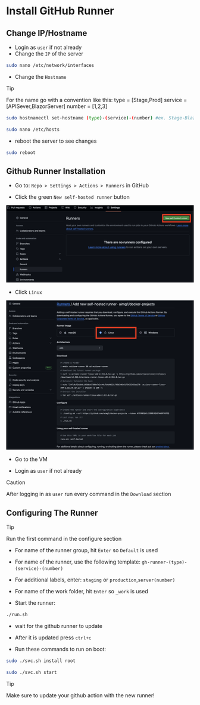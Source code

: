 # Install GitHub Runner

## Change IP/Hostname

- Login as `user` if not already
- Change the `IP` of the server
```bash
sudo nano /etc/network/interfaces
```
- Change the `Hostname`
>[!TIP]
>For the name go with a convention like this: 
>type = [Stage,Prod]
>service = [APISever,BlazorServer]
>number = [1,2,3]

```bash
sudo hostnamectl set-hostname (type)-(service)-(number) #ex. Stage-BlazorServer-1
```
```bash
sudo nano /etc/hosts
```
- reboot the server to see changes
```bash
sudo reboot
```

## Github Runner Installation

- Go to: `Repo > Settings > Actions > Runners` in GitHub  

- Click the green `New self-hosted runner` button

![Step1](img/pic.png)

- Click `Linux`

![Step2](img/pic2.png)

- Go to the VM

- Login as `user` if not already

>[!CAUTION]
>After logging in as `user` run every command in the `Download` section

## Configuring The Runner

>[!TIP]
>Run the first command in the configure section

- For name of the runner group, hit `Enter` so `Default` is used

- For name of the runner, use the following template: `gh-runner-(type)-(service)-(number)`

- For additional labels, enter: `staging` or `production`,`server(number)`

- For name of the work folder, hit `Enter` so `_work` is used

- Start the runner:
```bash
./run.sh 
```
- wait for the github runner to update

- After it is updated press `ctrl+c`

- Run these commands to run on boot:
```bash
sudo ./svc.sh install root
```
```bash
sudo ./svc.sh start
```
>[!TIP]
>Make sure to update your github action with the new runner!